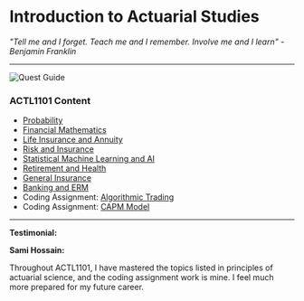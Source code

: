 # Introduction to Actuarial Studies 

_"Tell me and I forget. Teach me and I remember. Involve me and I learn" - Benjamin Franklin_

---
![Quest Guide](quest.jpg)

### ACTL1101 Content

* [Probability](probability.md)
* [Financial Mathematics](financial_math.md)
* [Life Insurance and Annuity](life.md)
* [Risk and Insurance](risk.md)
* [Statistical Machine Learning and AI](statsml.md)
* [Retirement and Health](super.md)
* [General Insurance](general.md)
* [Banking and ERM](banking.md)
* Coding Assignment: [Algorithmic Trading](algotrading.md)
* Coding Assignment: [CAPM Model](capm.md)

---
**Testimonial:**

**Sami Hossain:**

Throughout ACTL1101, I have mastered the topics listed in principles of actuarial science, and the coding assignment work is mine. I feel much more prepared for my future career.
